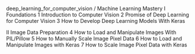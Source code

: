 deep_learning_for_computer_vision / Machine Learning Mastery
I Foundations
  1 Introduction to Computer Vision 
  2 Promise of Deep Learning for Computer Vision 
  3 How to Develop Deep Learning Models With Keras

II Image Data Preparation
  4 How to Load and Manipulate Images With PIL/Pillow 
  5 How to Manually Scale Image Pixel Data 
  6 How to Load and Manipulate Images with Keras 
  7 How to Scale Image Pixel Data with Keras 
